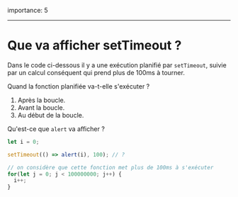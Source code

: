 importance: 5

---

# Que va afficher setTimeout ?

Dans le code ci-dessous il y a une exécution planifié par `setTimeout`, suivie par un calcul conséquent qui prend plus de 100ms à tourner.

Quand la fonction planifiée va-t-elle s'exécuter ?

1. Après la boucle.
2. Avant la boucle.
3. Au début de la boucle.

Qu'est-ce que `alert` va afficher ?

```js
let i = 0;

setTimeout(() => alert(i), 100); // ?

// on considère que cette fonction met plus de 100ms à s'exécuter
for(let j = 0; j < 100000000; j++) {
  i++;
}
```
